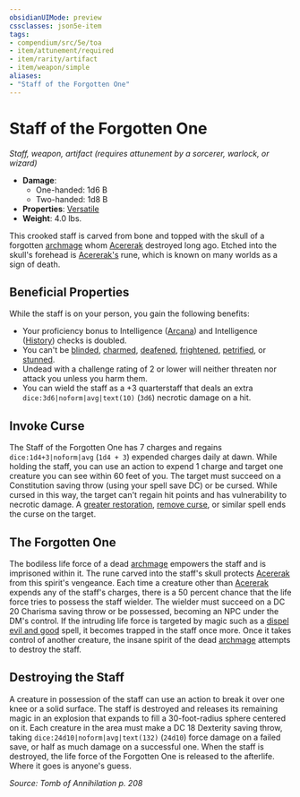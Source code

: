 ```yaml
---
obsidianUIMode: preview
cssclasses: json5e-item
tags:
- compendium/src/5e/toa
- item/attunement/required
- item/rarity/artifact
- item/weapon/simple
aliases: 
- "Staff of the Forgotten One"
---
```

# Staff of the Forgotten One
*Staff, weapon, artifact (requires attunement by a sorcerer, warlock, or wizard)*  

- **Damage**:
  - One-handed: 1d6 B
  - Two-handed: 1d8 B
- **Properties**: [Versatile](2-Mechanics/CLI/rules/item-properties.md#Versatile)
- **Weight**: 4.0 lbs.

This crooked staff is carved from bone and topped with the skull of a forgotten [archmage](2-Mechanics/CLI/bestiary/humanoid/archmage.md) whom [Acererak](2-Mechanics/CLI/bestiary/npc/acererak-toa.md) destroyed long ago. Etched into the skull's forehead is [Acererak's](2-Mechanics/CLI/bestiary/npc/acererak-toa.md) rune, which is known on many worlds as a sign of death.

## Beneficial Properties

While the staff is on your person, you gain the following benefits:

- Your proficiency bonus to Intelligence ([Arcana](2-Mechanics/CLI/rules/skills.md#Arcana)) and Intelligence ([History](2-Mechanics/CLI/rules/skills.md#History)) checks is doubled.  
- You can't be [blinded](2-Mechanics/CLI/rules/conditions.md#Blinded), [charmed](2-Mechanics/CLI/rules/conditions.md#Charmed), [deafened](2-Mechanics/CLI/rules/conditions.md#Deafened), [frightened](2-Mechanics/CLI/rules/conditions.md#Frightened), [petrified](2-Mechanics/CLI/rules/conditions.md#Petrified), or [stunned](2-Mechanics/CLI/rules/conditions.md#Stunned).  
- Undead with a challenge rating of 2 or lower will neither threaten nor attack you unless you harm them.  
- You can wield the staff as a +3 quarterstaff that deals an extra `dice:3d6|noform|avg|text(10)` (`3d6`) necrotic damage on a hit.  

## Invoke Curse

The Staff of the Forgotten One has 7 charges and regains `dice:1d4+3|noform|avg` (`1d4 + 3`) expended charges daily at dawn. While holding the staff, you can use an action to expend 1 charge and target one creature you can see within 60 feet of you. The target must succeed on a Constitution saving throw (using your spell save DC) or be cursed. While cursed in this way, the target can't regain hit points and has vulnerability to necrotic damage. A [greater restoration](2-Mechanics/CLI/spells/greater-restoration.md), [remove curse](2-Mechanics/CLI/spells/remove-curse.md), or similar spell ends the curse on the target.

## The Forgotten One

The bodiless life force of a dead [archmage](2-Mechanics/CLI/bestiary/humanoid/archmage.md) empowers the staff and is imprisoned within it. The rune carved into the staff's skull protects [Acererak](2-Mechanics/CLI/bestiary/npc/acererak-toa.md) from this spirit's vengeance. Each time a creature other than [Acererak](2-Mechanics/CLI/bestiary/npc/acererak-toa.md) expends any of the staff's charges, there is a 50 percent chance that the life force tries to possess the staff wielder. The wielder must succeed on a DC 20 Charisma saving throw or be possessed, becoming an NPC under the DM's control. If the intruding life force is targeted by magic such as a [dispel evil and good](2-Mechanics/CLI/spells/dispel-evil-and-good.md) spell, it becomes trapped in the staff once more. Once it takes control of another creature, the insane spirit of the dead [archmage](2-Mechanics/CLI/bestiary/humanoid/archmage.md) attempts to destroy the staff.

## Destroying the Staff

A creature in possession of the staff can use an action to break it over one knee or a solid surface. The staff is destroyed and releases its remaining magic in an explosion that expands to fill a 30-foot-radius sphere centered on it. Each creature in the area must make a DC 18 Dexterity saving throw, taking `dice:24d10|noform|avg|text(132)` (`24d10`) force damage on a failed save, or half as much damage on a successful one. When the staff is destroyed, the life force of the Forgotten One is released to the afterlife. Where it goes is anyone's guess.

*Source: Tomb of Annihilation p. 208*